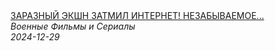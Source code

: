 <!--2024-12-29 12:01:11-->
<div class="yb">
  <a class="nodecor" href="/posts.html?filmy/zaraznyj_ekshn_zatmil_internet_nezabyvaemoe_predstavleniechaklun_i_rumba">
    <img class="preview" data-videoid="x7tUtPzvktA" src="https://i1.ytimg.com/vi/x7tUtPzvktA/hqdefault.jpg" align="middle" alt="">
  </a>
  <div class="inlbl text">
    <a class="nodecor" href="/posts.html?filmy/zaraznyj_ekshn_zatmil_internet_nezabyvaemoe_predstavleniechaklun_i_rumba">ЗАРАЗНЫЙ ЭКШН ЗАТМИЛ ИНТЕРНЕТ! НЕЗАБЫВАЕМОЕ...</a><br>
    <i class="smaller2">Военные Фильмы и Сериалы</i><br>
    <i class="smaller3">2024-12-29</i>
  </div>
</div>
